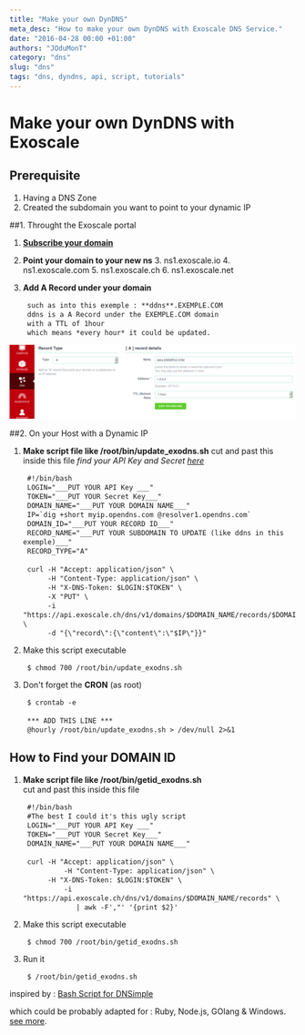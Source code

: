 ```yaml
---
title: "Make your own DynDNS"
meta_desc: "How to make your own DynDNS with Exoscale DNS Service."
date: "2016-04-28 00:00 +01:00"
authors: "JOduMonT"
category: "dns"
slug: "dns"
tags: "dns, dyndns, api, script, tutorials"
---
```


# Make your own DynDNS with Exoscale

## Prerequisite

1. Having a DNS Zone
2. Created the subdomain you want to point to your dynamic IP

##1. Throught the Exoscale portal

1. **[Subscribe your domain](https://portal.exoscale.ch/dns)**

2. **Point your domain to your new ns**
	3. ns1.exoscale.io
	4. ns1.exoscale.com
	5. ns1.exoscale.ch
	6. ns1.exoscale.net

3. **Add A Record under your domain**

	    such as into this exemple : **ddns**.EXEMPLE.COM
	    ddns is a A Record under the EXEMPLE.COM domain
	    with a TTL of 1hour
	    which means *every hour* it could be updated.
![](../img/dns/add_dns_record.png)

##2. On your Host with a Dynamic IP

1. **Make script file like /root/bin/update_exodns.sh**
cut and past this inside this file
*find your API Key and Secret [here](https://portal.exoscale.ch/account/profile/api)*

		#!/bin/bash
		LOGIN="___PUT YOUR API Key ___"
		TOKEN="___PUT YOUR Secret Key___"
		DOMAIN_NAME="___PUT YOUR DOMAIN NAME___"
		IP=`dig +short myip.opendns.com @resolver1.opendns.com`
		DOMAIN_ID="___PUT YOUR RECORD ID___"
		RECORD_NAME="___PUT YOUR SUBDOMAIN TO UPDATE (like ddns in this exemple)___"
		RECORD_TYPE="A"

		curl -H "Accept: application/json" \
             -H "Content-Type: application/json" \
		     -H "X-DNS-Token: $LOGIN:$TOKEN" \
    		 -X "PUT" \
		     -i "https://api.exoscale.ch/dns/v1/domains/$DOMAIN_NAME/records/$DOMAIN_ID" \
		     -d "{\"record\":{\"content\":\"$IP\"}}"

2. Make this script executable

		$ chmod 700 /root/bin/update_exodns.sh

3. Don't forget the **CRON** (as root)

		$ crontab -e

		*** ADD THIS LINE ***
        @hourly /root/bin/update_exodns.sh > /dev/null 2>&1

## How to Find your DOMAIN ID
1. **Make script file like /root/bin/getid_exodns.sh**  
cut and past this inside this file  

		#!/bin/bash
		#The best I could it's this ugly script
		LOGIN="___PUT YOUR API Key ___"
		TOKEN="___PUT YOUR Secret Key___"
		DOMAIN_NAME="___PUT YOUR DOMAIN NAME___"

		curl -H "Accept: application/json" \
	             -H "Content-Type: application/json" \
		     -H "X-DNS-Token: $LOGIN:$TOKEN" \
    		     -i "https://api.exoscale.ch/dns/v1/domains/$DOMAIN_NAME/records" \
    		     	| awk -F',"' '{print $2}'

2. Make this script executable

		$ chmod 700 /root/bin/getid_exodns.sh

3. Run it

		$ /root/bin/getid_exodns.sh

inspired by : [Bash Script for DNSimple](https://developer.dnsimple.com/ddns/)

which could be probably adapted for : Ruby, Node.js, GOlang & Windows. [see more](https://developer.dnsimple.com/tools/).
